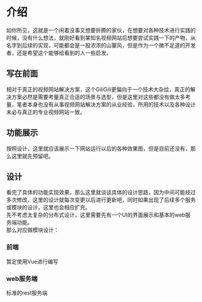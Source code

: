 # 介绍
如你所见，这就是一个闲着没事又想要折腾的家伙，在想要对各种技术进行实践的时候，没有什么想法，就刚好看到某知名视频网站后想要尝试实践一下的产物，从名字到后续的实现，可能都会是一股浓浓的山寨风，但是作为一个微不足道的开发者，还是希望这个能够给看到的人一些启发。

## 写在前面
相对于真正的视频网站解决方案，这个GiliGili更偏向于一个技术大杂烩，真正的解决方案必然是需要考量真正合适的场景与选型，但是这里对这些都没有做太多考量，笔者本身也没有从事视频网站解决方案的从业经验，所用的技术以及各种设计未必与真正的专业视频网站一致。

## 功能展示
按照设计，这里就应该展示一下网站运行以后的各种效果图，但是目前还没有，那么这里就先预留吧。

## 设计
看完了具体的功能实现效果，那么这里就谈谈具体的设计思路，因为中间可能经过多次修改，这里的设计就每次变更以后进行更新吧，同时如果出现了后续多个服务或模块的设计，这里也会相应扩充。  
先不考虑太复杂的分布式设计，这里需要先有一个UI的界面展示和基本的web服务端功能。  
那么对应做模块设计：
### 前端
暂定使用Vue进行编写

### web服务端
标准的rest服务端